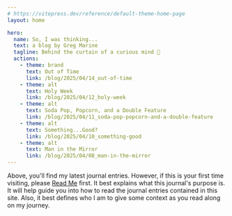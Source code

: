 ```yaml
---
# https://vitepress.dev/reference/default-theme-home-page
layout: home

hero:
  name: So, I was thinking...
  text: a blog by Greg Marine
  tagline: Behind the curtain of a curious mind 🤔
  actions:
    - theme: brand
      text: Out of Time
      link: /blog/2025/04/14_out-of-time
    - theme: alt
      text: Holy Week
      link: /blog/2025/04/12_holy-week
    - theme: alt
      text: Soda Pop, Popcorn, and a Double Feature
      link: /blog/2025/04/11_soda-pop-popcorn-and-a-double-feature
    - theme: alt
      text: Something...Good?
      link: /blog/2025/04/10_something-good
    - theme: alt
      text: Man in the Mirror
      link: /blog/2025/04/08_man-in-the-mirror
---
```


Above, you'll find my latest journal entries. However, if this is your first time visiting, please [Read Me](read-me) first. It best explains what this journal's purpose is. It will help guide you into how to read the journal entries contained in this site. Also, it best defines who I am to give some context as you read along on my journey.